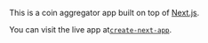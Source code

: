 This is a coin aggregator app built on top of [Next.js](https://nextjs.org/).

You can visit the live app at[`create-next-app`](https://coinverse.netlify.app).

